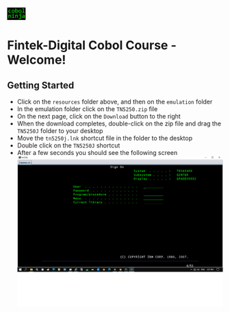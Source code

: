 ![alt text](https://github.com/dovk/fintek-cobol/blob/master/resources/images/cobolninja.png)

# Fintek-Digital Cobol Course - Welcome!

## Getting Started

- Click on the `resources` folder above, and then on the `emulation` folder 
- In the emulation folder click on the `TN5250.zip` file
- On the next page, click on the `Download` button to the right 
- When the download completes, double-click on the zip file and drag the `TN5250J` folder to your desktop
- Move the `tn5250j.lnk` shortcut file in the folder to the desktop 
- Double click on the `TN5250J` shortcut
- After a few seconds you should see the following screen
![alt text](https://github.com/dovk/fintek-cobol/blob/master/resources/images/as400-signon.png)

